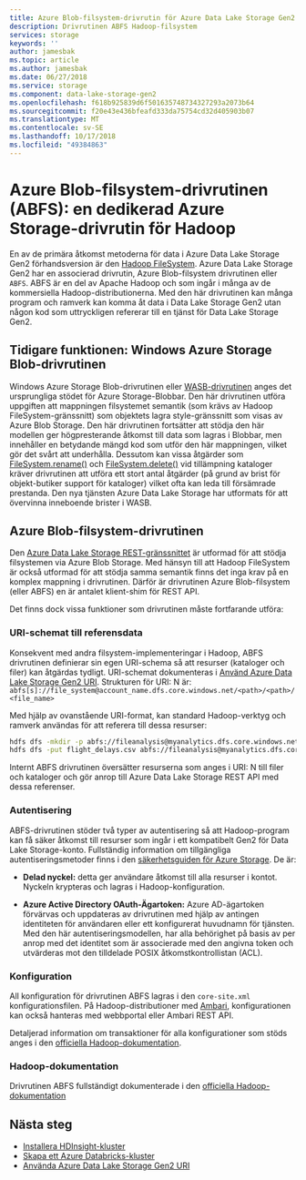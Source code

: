 ```yaml
---
title: Azure Blob-filsystem-drivrutin för Azure Data Lake Storage Gen2 förhandsversion
description: Drivrutinen ABFS Hadoop-filsystem
services: storage
keywords: ''
author: jamesbak
ms.topic: article
ms.author: jamesbak
ms.date: 06/27/2018
ms.service: storage
ms.component: data-lake-storage-gen2
ms.openlocfilehash: f618b925839d6f501635748734327293a2073b64
ms.sourcegitcommit: f20e43e436bfeafd333da75754cd32d405903b07
ms.translationtype: MT
ms.contentlocale: sv-SE
ms.lasthandoff: 10/17/2018
ms.locfileid: "49384863"
---
```

# <a name="the-azure-blob-filesystem-driver-abfs-a-dedicated-azure-storage-driver-for-hadoop"></a>Azure Blob-filsystem-drivrutinen (ABFS): en dedikerad Azure Storage-drivrutin för Hadoop

En av de primära åtkomst metoderna för data i Azure Data Lake Storage Gen2 förhandsversion är den [Hadoop FileSystem](https://hadoop.apache.org/docs/current/hadoop-project-dist/hadoop-common/filesystem/index.html). Azure Data Lake Storage Gen2 har en associerad drivrutin, Azure Blob-filsystem drivrutinen eller `ABFS`. ABFS är en del av Apache Hadoop och som ingår i många av de kommersiella Hadoop-distributionerna. Med den här drivrutinen kan många program och ramverk kan komma åt data i Data Lake Storage Gen2 utan någon kod som uttryckligen refererar till en tjänst för Data Lake Storage Gen2.

## <a name="prior-capability-the-windows-azure-storage-blob-driver"></a>Tidigare funktionen: Windows Azure Storage Blob-drivrutinen

Windows Azure Storage Blob-drivrutinen eller [WASB-drivrutinen](https://hadoop.apache.org/docs/current/hadoop-azure/index.html) anges det ursprungliga stödet för Azure Storage-Blobbar. Den här drivrutinen utföra uppgiften att mappningen filsystemet semantik (som krävs av Hadoop FileSystem-gränssnitt) som objektets lagra style-gränssnitt som visas av Azure Blob Storage. Den här drivrutinen fortsätter att stödja den här modellen ger högpresterande åtkomst till data som lagras i Blobbar, men innehåller en betydande mängd kod som utför den här mappningen, vilket gör det svårt att underhålla. Dessutom kan vissa åtgärder som [FileSystem.rename()](http://hadoop.apache.org/docs/current/hadoop-project-dist/hadoop-common/filesystem/filesystem.html#boolean_renamePath_src_Path_d) och [FileSystem.delete()](http://hadoop.apache.org/docs/current/hadoop-project-dist/hadoop-common/filesystem/filesystem.html#boolean_deletePath_p_boolean_recursive) vid tillämpning kataloger kräver drivrutinen att utföra ett stort antal åtgärder (på grund av brist för objekt-butiker support för kataloger) vilket ofta kan leda till försämrade prestanda. Den nya tjänsten Azure Data Lake Storage har utformats för att övervinna inneboende brister i WASB.

## <a name="the-azure-blob-file-system-driver"></a>Azure Blob-filsystem-drivrutinen

Den [Azure Data Lake Storage REST-gränssnittet](https://docs.microsoft.com/rest/api/storageservices/data-lake-storage-gen2) är utformad för att stödja filsystemen via Azure Blob Storage. Med hänsyn till att Hadoop FileSystem är också utformad för att stödja samma semantik finns det inga krav på en komplex mappning i drivrutinen. Därför är drivrutinen Azure Blob-filsystem (eller ABFS) en är antalet klient-shim för REST API.

Det finns dock vissa funktioner som drivrutinen måste fortfarande utföra:

### <a name="uri-scheme-to-reference-data"></a>URI-schemat till referensdata

Konsekvent med andra filsystem-implementeringar i Hadoop, ABFS drivrutinen definierar sin egen URI-schema så att resurser (kataloger och filer) kan åtgärdas tydligt. URI-schemat dokumenteras i [Använd Azure Data Lake Storage Gen2 URI](./introduction-abfs-uri.md). Strukturen för URI: N är: `abfs[s]://file_system@account_name.dfs.core.windows.net/<path>/<path>/<file_name>`

Med hjälp av ovanstående URI-format, kan standard Hadoop-verktyg och ramverk användas för att referera till dessa resurser:

```bash
hdfs dfs -mkdir -p abfs://fileanalysis@myanalytics.dfs.core.windows.net/tutorials/flightdelays/data 
hdfs dfs -put flight_delays.csv abfs://fileanalysis@myanalytics.dfs.core.windows.net/tutorials/flightdelays/data/ 
```

Internt ABFS drivrutinen översätter resurserna som anges i URI: N till filer och kataloger och gör anrop till Azure Data Lake Storage REST API med dessa referenser.

### <a name="authentication"></a>Autentisering

ABFS-drivrutinen stöder två typer av autentisering så att Hadoop-program kan få säker åtkomst till resurser som ingår i ett kompatibelt Gen2 för Data Lake Storage-konto. Fullständig information om tillgängliga autentiseringsmetoder finns i den [säkerhetsguiden för Azure Storage](../common/storage-security-guide.md). De är:

- **Delad nyckel:** detta ger användare åtkomst till alla resurser i kontot. Nyckeln krypteras och lagras i Hadoop-konfiguration.

- **Azure Active Directory OAuth-Ägartoken:** Azure AD-ägartoken förvärvas och uppdateras av drivrutinen med hjälp av antingen identiteten för användaren eller ett konfigurerat huvudnamn för tjänsten. Med den här autentiseringsmodellen, har alla behörighet på basis av per anrop med det identitet som är associerade med den angivna token och utvärderas mot den tilldelade POSIX åtkomstkontrollistan (ACL).

### <a name="configuration"></a>Konfiguration

All konfiguration för drivrutinen ABFS lagras i den <code>core-site.xml</code> konfigurationsfilen. På Hadoop-distributioner med [Ambari](http://ambari.apache.org/), konfigurationen kan också hanteras med webbportal eller Ambari REST API.

Detaljerad information om transaktioner för alla konfigurationer som stöds anges i den [officiella Hadoop-dokumentation](http://hadoop.apache.org/docs/current/hadoop-azure/index.html).

### <a name="hadoop-documentation"></a>Hadoop-dokumentation

Drivrutinen ABFS fullständigt dokumenterade i den [officiella Hadoop-dokumentation](http://hadoop.apache.org/docs/current/hadoop-azure/index.html)

## <a name="next-steps"></a>Nästa steg

- [Installera HDInsight-kluster](./quickstart-create-connect-hdi-cluster.md)
- [Skapa ett Azure Databricks-kluster](./quickstart-create-databricks-account.md)
- [Använda Azure Data Lake Storage Gen2 URI](./introduction-abfs-uri.md)
